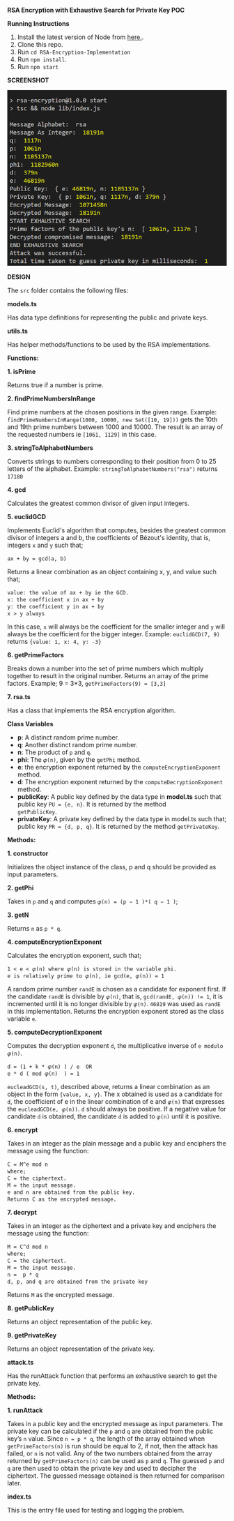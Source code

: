 **RSA Encryption with Exhaustive Search for Private Key POC**

**Running Instructions**

 1. Install the latest version of Node from [here.](https://nodejs.dev/download/).
 2. Clone this repo.
 3. Run `cd RSA-Encryption-Implementation`
 4. Run `npm install`.
 5. Run `npm start`

**SCREENSHOT**

**![](https://github.com/au6rey/RSA-Encryption-Implementation/blob/main/screenshot/result.png?raw=true)**


**DESIGN**

The `src` folder contains the following files:

**models.ts**

Has data type definitions for representing the public and private keys.

**utils.ts**

Has helper methods/functions to be used by the RSA implementations.

**Functions:**

 **1. isPrime**
 
Returns true if a number is prime.

 **2. findPrimeNumbersInRange**
 
Find prime numbers at the chosen positions in the given range.
Example: `findPrimeNumbersInRange(1000, 10000, new Set([10, 19]))` gets the 10th and 19th prime numbers between 1000 and 10000. The result is an array of the requested numbers ie `[1061, 1129]` in this case.

 **3. stringToAlphabetNumbers**
 
Converts strings to numbers corresponding to their position from 0 to 25 letters of the alphabet.
Example: `stringToAlphabetNumbers("rsa")` returns `17180`

 **4. gcd**

Calculates the greatest common divisor of given input integers.

 **5. euclidGCD**
 
Implements Euclid's algorithm that computes, besides the greatest common divisor of integers a and b, the coefficients of Bézout's identity, that is, integers `x` and `y` such that;
	
	ax + by = gcd(a, b)
	
Returns a linear combination as an object containing x, y, and value such that;
	
	value: the value of ax + by ie the GCD.
	x: the coefficient x in ax + by
	y: the coefficient y in ax + by
	x > y always
	
In this case, `x` will always be the coefficient for the smaller integer and `y` will always be the coefficient for the bigger integer.
Example: `euclidGCD(7, 9)` returns `{value: 1, x: 4, y: -3}`

 **6. getPrimeFactors**
 
Breaks down a number into the set of prime numbers which multiply together to result in the original number.
Returns an array of the prime factors. 
Example; 9 = 3*3, `getPrimeFactors(9) = [3,3]`

 **7. rsa.ts**
 
Has a class that implements the RSA encryption algorithm.

**Class Variables**

 - **p**: A distinct random prime number.
 - **q**: Another distinct random prime number.
 - **n**:  The product of `p` and `q`.
 - **phi**: The `𝜑(n)`, given by the `getPhi` method.
 - **e**: the encryption exponent returned by the `computeEncryptionExponent`
   method.
 - **d**: The encryption exponent returned by the `computeDecryptionExponent`
   method. 
 - **publicKey**: A public key defined by the data type in **model.ts**    such
   that public key `PU = {e, n}`. It is returned by the method   
   `getPublicKey`.
 - **privateKey**: A private key defined by the data type in model.ts such
   that; public key `PR = {d, p, q}`. It is returned by the method
   `getPrivateKey`.

**Methods:**

 **1. constructor**
 
Initializes the object instance of the class, p and q should be provided as input parameters.

 **2. getPhi**
 
Takes in `p` and `q` and computes `𝜑(n) = (p − 1 )*( q − 1 )`;

 **3. getN**
 
Returns `n` as `p * q`.

 **4. computeEncryptionExponent**
 
Calculates the encryption exponent, such that; 

	1 < e < 𝜑(n) where 𝜑(n) is stored in the variable phi.
	e is relatively prime to 𝜑(n), ie gcd(e, 𝜑(n)) = 1
A random prime number `randE` is chosen as a candidate for exponent first. If the candidate `randE` is divisible by `𝜑(n)`, that is, `gcd(randE, 𝜑(n)) != 1`, it is incremented until it is no longer divisible by `𝜑(n)`.
`46819` was used as `randE` in this implementation.
Returns the encryption exponent stored as the class variable `e`.

 **5. computeDecryptionExponent**
 
Computes the decryption exponent `d`, the multiplicative inverse of `e modulo 𝜑(n)`. 

	d = (1 + k * 𝜑(n) ) / e  OR 
	e * d ( mod 𝜑(n)  ) = 1
`eucleadGCD(s, t)`, described above, returns a linear combination as an object in the form `{value, x, y}`.
The x obtained is used as a candidate for `d`, the coefficient of e in the linear combination of e and `𝜑(n)` that expresses the `eucleadGCD(e, 𝜑(n))`.
`d` should always be positive. If a negative value for candidate `d` is obtained, the candidate `d` is added to `𝜑(n)` until it is positive.

 **6. encrypt**
 
Takes in an integer as the plain message and a public key and enciphers the message using the function: 

	C = M^e mod n
	where; 
	C = the ciphertext.
	M = the input message.
	e and n are obtained from the public key.
	Returns C as the encrypted message.

 **7. decrypt**
 
Takes in an integer as the ciphertext and a private key and enciphers the message using the function: 

	M = C^d mod n
	where; 
	C = the ciphertext.
	M = the input message.
	n =  p * q
	d, p, and q are obtained from the private key
Returns `M` as the encrypted message.

 **8. getPublicKey**
 
Returns an object representation of the public key.

 **9. getPrivateKey**
 
Returns an object representation of the private key.

**attack.ts**

Has the runAttack function that performs an exhaustive search to get the private key.

**Methods:**

 **1. runAttack**
 
Takes in a public key and the encrypted message as input parameters.
The private key can be calculated if the `p` and `q` are obtained from the public key’s `n` value.
Since `n = p * q`, the length of the array obtained when `getPrimeFactors(n)` is run should be equal to 2, if not, then the attack has failed, or `n` is not valid.
Any of the two numbers obtained from the array returned by `getPrimeFactors(n)` can be used as `p` and `q`.
The guessed `p` and `q` are then used to obtain the private key and used to decipher the ciphertext.
The guessed message obtained is then returned for comparison later.

**index.ts**

This is the entry file used for testing and logging the problem.
